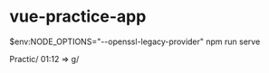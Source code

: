 # vue-practice-app

$env:NODE_OPTIONS="--openssl-legacy-provider"
npm run serve


Practic/ 01:12 => g/